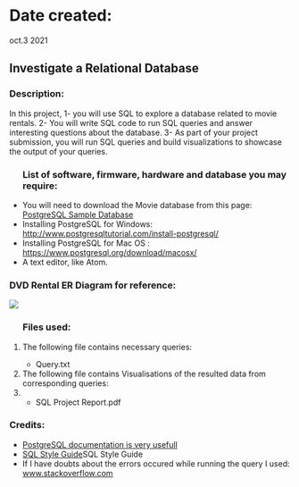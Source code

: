 <h1>Date created:</h1>
   oct.3 2021
<h2>Investigate a Relational Database</h2>
<h3>Description:</h3>
<p>In this project, 
   1- you will use SQL to explore a database related to movie rentals.
   2- You will write SQL code to run SQL queries and answer interesting questions about the database.
   3- As part of your project submission, you will run SQL queries and build visualizations to showcase the output of your queries.</p>

<ul><h3>List of software, firmware, hardware and database you may require:</h3>
   <li>You will need to download the Movie database from this page: <a href="PostgreSQL Sample Database">PostgreSQL Sample Database</a></li>
   <li>Installing PostgreSQL for Windows: <a href="http://www.postgresqltutorial.com/install-postgresql/">http://www.postgresqltutorial.com/install-postgresql/</a></li>
   <li>Installing PostgreSQL for Mac OS : <a href="https://www.postgresql.org/download/macosx/">https://www.postgresql.org/download/macosx/</a></li>
   <li>A text editor, like Atom.</li>
 </ul>
          
<h3>DVD Rental ER Diagram for reference:</h3>
<img src="https://www.postgresqltutorial.com/wp-content/uploads/2018/03/dvd-rental-sample-database-diagram.png"/>

<ol><h3>Files used:</h3>
   <li>The following file contains necessary queries:</li>
   <ul>
      <li>Query.txt</li>
   </ul>
   <li>The following file contains Visualisations of the resulted data from corresponding queries:<li>
<ul>
   <li>SQL Project Report.pdf</li>
</ul>
</ol>
<h3>Credits:</h3>
<ul>
   <li><a href="https://www.postgresql.org/docs/12/index.html">PostgreSQL documentation is very usefull</a></li>
   <li><a href="https://www.sqlstyle.guide/">SQL Style Guide</a>SQL Style Guide</li>
   <li>If I have doubts about the errors occured while running the query I used:<a href="www.stackoverflow.com"> www.stackoverflow.com</a></li>
